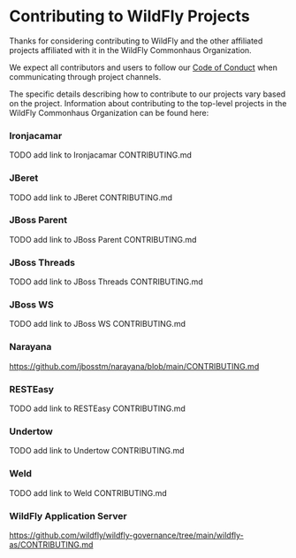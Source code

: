 # Contributing to WildFly Projects

Thanks for considering contributing to WildFly and the other affiliated projects affiliated with it in the WildFly Commonhaus Organization.

We expect all contributors and users to follow our [Code of Conduct](https://github.com/wildfly/wildfly-governance/tree/main/CODE_OF_CONDUCT.md) when communicating through project channels.

The specific details describing how to contribute to our projects vary based on the project. Information about contributing to the top-level projects in the WildFly Commonhaus Organization can be found here:

### Ironjacamar

TODO add link to Ironjacamar CONTRIBUTING.md

### JBeret

TODO add link to JBeret CONTRIBUTING.md

### JBoss Parent

TODO add link to JBoss Parent CONTRIBUTING.md

### JBoss Threads

TODO add link to JBoss Threads CONTRIBUTING.md

### JBoss WS

TODO add link to JBoss WS CONTRIBUTING.md

### Narayana

https://github.com/jbosstm/narayana/blob/main/CONTRIBUTING.md

### RESTEasy

TODO add link to RESTEasy CONTRIBUTING.md

### Undertow

TODO add link to Undertow CONTRIBUTING.md

### Weld

TODO add link to Weld CONTRIBUTING.md

### WildFly Application Server

https://github.com/wildfly/wildfly-governance/tree/main/wildfly-as/CONTRIBUTING.md
